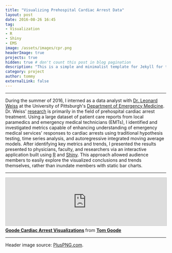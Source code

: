 ```yaml
---
title: "Visualizing Prehospital Cardiac Arrest Data"
layout: post
date: 2016-08-26 16:45
tag:
- Visualization
- R
- Shiny
- EMS
image: /assets/images/cpr.png
headerImage: true
projects: true
hidden: true # don't count this post in blog pagination
description: "This is a simple and minimalist template for Jekyll for those who likes to eat noodles."
category: project
author: tommy
externalLink: false
---
```


---

During the summer of 2016, I interned as a data analyst with <a href="https://www.emergencymedicine.pitt.edu/people/leonard-weiss">Dr. Leonard Weiss</a> at the University of Pittsburgh's <a href="https://www.shrs.pitt.edu/em">Department of Emergency Medicine</a>. Dr. Weiss'  <a href="https://www.ahajournals.org/action/doSearch?ContribAuthorStored=Weiss%2C+Leonard+S">research</a> is primarily in the field of prehospital cardiac arrest treatment. Using a large dataset of patient care reports from local paramedics and emergency medical technicians (EMTs), I identified and investigated metrics capable of enhancing understanding of emergency medical services' responses to cardiac arrests using traditional hypothesis testing, time series analysis, and autoregressive integrated moving average models. After identifying key metrics and trends, I presented the results presented to physicians, faculty, and researchers via an interactive application built using <a href="https://www.r-project.org/">R</a> and <a href="https://shiny.rstudio.com/">Shiny</a>. This approach allowed audience members to easily explore the visualized conclusions and trends themselves, rather than inundate members with static bar charts.

---

<iframe src="https://www.slideshare.net/slideshow/embed_code/key/2TmKmdyGed3fc1" width="560” height=“315” frameborder="0" marginwidth="0" marginheight="0" scrolling="no" style="border:1px solid #CCC; border-width:1px; margin-bottom:5px; max-width: 100%;" allowfullscreen> </iframe> <div style="margin-bottom:5px"> <strong> <a href="https://www.slideshare.net/secret/2TmKmdyGed3fc1" title="Goode Cardiac Arrest Visualizations" target="_blank">Goode Cardiac Arrest Visualizations</a> </strong> from <strong><a href="https://www.slideshare.net/TomGoode10" target="_blank">Tom Goode</a></strong> </div>

---

Header image source: <a href="http://pluspng.com/cpr-png-pictures-7816.html">PlusPNG.com</a>.
